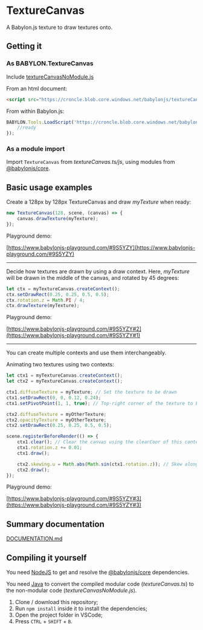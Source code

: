 # TextureCanvas

A Babylon.js texture to draw textures onto.

## Getting it
### As BABYLON.TextureCanvas
Include [textureCanvasNoModule.js](https://croncle.blob.core.windows.net/babylonjs/textureCanvasNoModule.js)

From an html document:
```html
<script src="https://croncle.blob.core.windows.net/babylonjs/textureCanvasNoModule.js"></script>
```

From within Babylon.js:
```javascript
BABYLON.Tools.LoadScript('https://croncle.blob.core.windows.net/babylonjs/textureCanvasNoModule.js', () => {
    //ready
});
```

### As a module import
Import ```TextureCanvas``` from *textureCanvas.ts/js*, using modules from [@babylonjs/core](https://www.npmjs.com/package/@babylonjs/core).

## Basic usage examples
Create a 128px by 128px TextureCanvas and draw *myTexture* when ready:
```javascript
new TextureCanvas(128, scene, (canvas) => {
    canvas.drawTexture(myTexture);
});
```
Playground demo:

[https://www.babylonjs-playground.com/#9S5YZY](https://www.babylonjs-playground.com/#9S5YZY)

---

Decide how textures are drawn by using a draw context.
Here, *myTexture* will be drawn in the middle of the canvas, and rotated by 45 degrees:
```javascript
let ctx = myTextureCanvas.createContext();
ctx.setDrawRect(0.25, 0.25, 0.5, 0.5);
ctx.rotation.z = Math.PI / 4;
ctx.drawTexture(myTexture);
```
Playground demo:

[https://www.babylonjs-playground.com/#9S5YZY#2](https://www.babylonjs-playground.com/#9S5YZY#1)

---

You can create multiple contexts and use them interchangeably.

Animating two textures using two contexts:
```javascript
let ctx1 = myTextureCanvas.createContext();
let ctx2 = myTextureCanvas.createContext();

ctx1.diffuseTexture = myTexture; // Set the texture to be drawn
ctx1.setDrawRect(0, 0, 0.12, 0.24);
ctx1.setPivotPoint(1, 1, true); // Top-right corner of the texture to be drawn

ctx2.diffuseTexture = myOtherTexture;
ctx2.opacityTexture = myOtherTexture;
ctx2.setDrawRect(0.25, 0.25, 0.5, 0.5);

scene.registerBeforeRender(() => {
    ctx1.clear(); // Clear the canvas using the clearCoor of this context
    ctx1.rotation.z += 0.01;
    ctx1.draw();

    ctx2.skewing.u = Math.abs(Math.sin(ctx1.rotation.z)); // Skew along the u-axis
    ctx2.draw();
});
```
Playground demo:

[https://www.babylonjs-playground.com/#9S5YZY#3](https://www.babylonjs-playground.com/#9S5YZY#3)

## Summary documentation
[DOCUMENTATION.md](./DOCUMENTATION.md)

## Compiling it yourself
You need [NodeJS](https://nodejs.org/en/download/) to get and resolve the [@babylonjs/core](https://www.npmjs.com/package/@babylonjs/core) dependencies.

You need [Java](https://www.java.com/en/download/) to convert the compiled modular code (*textureCanvas.ts*) to the non-modular code (*textureCanvasNoModule.js*).

1. Clone / download this repository;
2. Run ```npm install``` inside it to install the dependencies;
3. Open the project folder in VSCode;
4. Press ```CTRL``` + ```SHIFT``` + ```B```.
